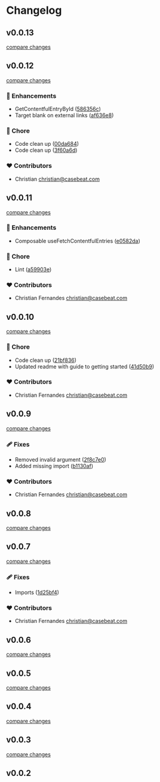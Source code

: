 # Changelog


## v0.0.13

[compare changes](https://github.com/casebeat/nuxt-contentful-pages/compare/v0.0.12...v0.0.13)

## v0.0.12

[compare changes](https://github.com/casebeat/nuxt-contentful-pages/compare/v0.0.11...v0.0.12)

### 🚀 Enhancements

- GetContentfulEntryById ([586356c](https://github.com/casebeat/nuxt-contentful-pages/commit/586356c))
- Target blank on external links ([af636e8](https://github.com/casebeat/nuxt-contentful-pages/commit/af636e8))

### 🏡 Chore

- Code clean up ([00da684](https://github.com/casebeat/nuxt-contentful-pages/commit/00da684))
- Code clean up ([3f60a6d](https://github.com/casebeat/nuxt-contentful-pages/commit/3f60a6d))

### ❤️ Contributors

- Christian <christian@casebeat.com>

## v0.0.11

[compare changes](https://github.com/casebeat/nuxt-contentful-pages/compare/v0.0.10...v0.0.11)

### 🚀 Enhancements

- Composable useFetchContentfulEntries ([e0582da](https://github.com/casebeat/nuxt-contentful-pages/commit/e0582da))

### 🏡 Chore

- Lint ([a59903e](https://github.com/casebeat/nuxt-contentful-pages/commit/a59903e))

### ❤️ Contributors

- Christian Fernandes <christian@casebeat.com>

## v0.0.10

[compare changes](https://github.com/casebeat/nuxt-contentful-pages/compare/v0.0.9...v0.0.10)

### 🏡 Chore

- Code clean up ([21bf836](https://github.com/casebeat/nuxt-contentful-pages/commit/21bf836))
- Updated readme with guide to getting started ([41d50b9](https://github.com/casebeat/nuxt-contentful-pages/commit/41d50b9))

### ❤️ Contributors

- Christian Fernandes <christian@casebeat.com>

## v0.0.9

[compare changes](https://github.com/casebeat/nuxt-contentful-pages/compare/v0.0.8...v0.0.9)

### 🩹 Fixes

- Removed invalid argument ([2f8c7e0](https://github.com/casebeat/nuxt-contentful-pages/commit/2f8c7e0))
- Added missing import ([b1130af](https://github.com/casebeat/nuxt-contentful-pages/commit/b1130af))

### ❤️ Contributors

- Christian Fernandes <christian@casebeat.com>

## v0.0.8

[compare changes](https://github.com/casebeat/nuxt-contentful-pages/compare/v0.0.7...v0.0.8)

## v0.0.7

[compare changes](https://github.com/casebeat/nuxt-contentful-pages/compare/v0.0.6...v0.0.7)

### 🩹 Fixes

- Imports ([1d25bf4](https://github.com/casebeat/nuxt-contentful-pages/commit/1d25bf4))

### ❤️ Contributors

- Christian Fernandes <christian@casebeat.com>

## v0.0.6

[compare changes](https://github.com/casebeat/nuxt-contentful-pages/compare/v0.0.5...v0.0.6)

## v0.0.5

[compare changes](https://github.com/casebeat/nuxt-contentful-pages/compare/v0.0.4...v0.0.5)

## v0.0.4

[compare changes](https://github.com/casebeat/nuxt-contentful-pages/compare/v0.0.3...v0.0.4)

## v0.0.3

[compare changes](https://github.com/casebeat/nuxt-contentful-pages/compare/v0.0.2...v0.0.3)

## v0.0.2

